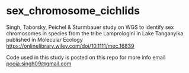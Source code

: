 # sex_chromosome_cichlids 
Singh, Taborsky, Peichel & Sturmbauer study on WGS to identify sex chromosomes in species from the tribe Lamprologini in Lake Tanganyika published in
Molecular Ecology
https://onlinelibrary.wiley.com/doi/10.1111/mec.16839

Code used in this study is posted on this repo
for more info email pooja.singh09@gmail.com
